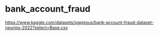 # bank_account_fraud

https://www.kaggle.com/datasets/sgpjesus/bank-account-fraud-dataset-neurips-2022?select=Base.csv

